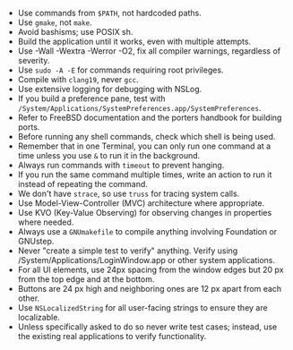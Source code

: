 - Use commands from `$PATH`, not hardcoded paths.
- Use `gmake`, not `make`.
- Avoid bashisms; use POSIX sh.
- Build the application until it works, even with multiple attempts.
- Use -Wall -Wextra -Werror -O2, fix all compiler warnings, regardless of severity.
- Use `sudo -A -E` for commands requiring root privileges.
- Compile with `clang19`, never `gcc`.
- Use extensive logging for debugging with NSLog.
- If you build a preference pane, test with `/System/Applications/SystemPreferences.app/SystemPreferences`.
- Refer to FreeBSD documentation and the porters handbook for building ports.
- Before running any shell commands, check which shell is being used.
- Remember that in one Terminal, you can only run one command at a time unless you use `&` to run it in the background.
- Always run commands with `timeout` to prevent hanging.
- If you run the same command multiple times, write an action to run it instead of repeating the command.
- We don't have `strace`, so use `truss` for tracing system calls.
- Use Model-View-Controller (MVC) architecture where appropriate.
- Use KVO (Key-Value Observing) for observing changes in properties where needed.
- Always use a `GNUmakefile` to compile anything involving Foundation or GNUstep.
- Never "create a simple test to verify" anything. Verify using /System/Applications/LoginWindow.app or other system applications.
- For all UI elements, use 24px spacing from the window edges but 20 px from the top edge and at the bottom.
- Buttons are 24 px high and neighboring ones are 12 px apart from each other.
- Use `NSLocalizedString` for all user-facing strings to ensure they are localizable.
- Unless specifically asked to do so never write test cases; instead, use the existing real applications to verify functionality.